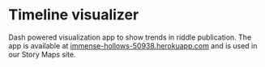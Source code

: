 # Timeline visualizer

Dash powered visualization app to show trends in riddle publication. The app is available at [immense-hollows-50938.herokuapp.com](https://immense-hollows-50938.herokuapp.com/) and is used in our Story Maps site.
